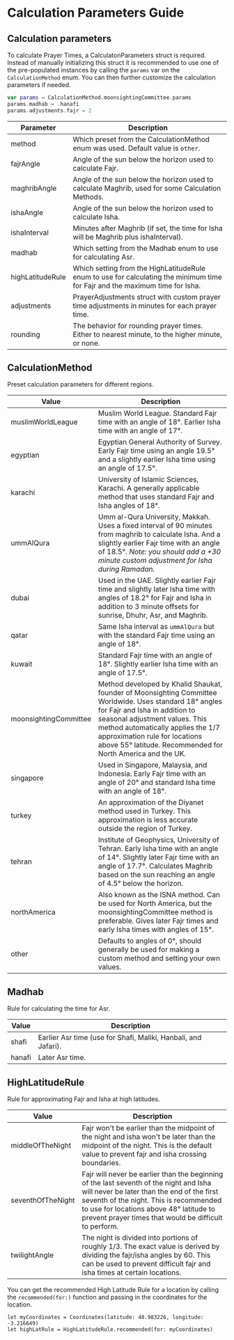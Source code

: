 # Calculation Parameters Guide

## Calculation parameters

To calculate Prayer Times, a CalculatonParameters struct is required.
Instead of manually initializing this struct it is recommended to use one of the pre-populated
instances by calling the `params` var on the `CalculationMethod` enum. You can then further
customize the calculation parameters if needed.

```swift
var params = CalculationMethod.moonsightingCommittee.params
params.madhab = .hanafi
params.adjustments.fajr = 2
```

| Parameter | Description |
| --------- | ----------- |
| method    | Which preset from the CalculationMethod enum was used. Default value is `other`. |
| fajrAngle | Angle of the sun below the horizon used to calculate Fajr. |
| maghribAngle | Angle of the sun below the horizon used to calculate Maghrib, used for some Calculation Methods. |
| ishaAngle | Angle of the sun below the horizon used to calculate Isha. |
| ishaInterval | Minutes after Maghrib (if set, the time for Isha will be Maghrib plus ishaInterval). |
| madhab | Which setting from the Madhab enum to use for calculating Asr. |
| highLatitudeRule | Which setting from the HighLatitudeRule enum to use for calculating the minimum time for Fajr and the maximum time for Isha. |
| adjustments | PrayerAdjustments struct with custom prayer time adjustments in minutes for each prayer time. |
| rounding | The behavior for rounding prayer times. Either to nearest minute, to the higher minute, or none.  |

## CalculationMethod

Preset calculation parameters for different regions.

| Value | Description |
| ----- | ----------- |
| muslimWorldLeague | Muslim World League. Standard Fajr time with an angle of 18°. Earlier Isha time with an angle of 17°. |
| egyptian | Egyptian General Authority of Survey. Early Fajr time using an angle 19.5° and a slightly earlier Isha time using an angle of 17.5°. |
| karachi | University of Islamic Sciences, Karachi. A generally applicable method that uses standard Fajr and Isha angles of 18°. |
| ummAlQura | Umm al-Qura University, Makkah. Uses a fixed interval of 90 minutes from maghrib to calculate Isha. And a slightly earlier Fajr time with an angle of 18.5°. *Note: you should add a +30 minute custom adjustment for Isha during Ramadan.* |
| dubai | Used in the UAE. Slightly earlier Fajr time and slightly later Isha time with angles of 18.2° for Fajr and Isha in addition to 3 minute offsets for sunrise, Dhuhr, Asr, and Maghrib. |
| qatar | Same Isha interval as `ummAlQura` but with the standard Fajr time using an angle of 18°. |
| kuwait | Standard Fajr time with an angle of 18°. Slightly earlier Isha time with an angle of 17.5°. |
| moonsightingCommittee | Method developed by Khalid Shaukat, founder of Moonsighting Committee Worldwide. Uses standard 18° angles for Fajr and Isha in addition to seasonal adjustment values. This method automatically applies the 1/7 approximation rule for locations above 55° latitude. Recommended for North America and the UK. |
| singapore | Used in Singapore, Malaysia, and Indonesia. Early Fajr time with an angle of 20° and standard Isha time with an angle of 18°. |
| turkey | An approximation of the Diyanet method used in Turkey. This approximation is less accurate outside the region of Turkey. |
| tehran | Institute of Geophysics, University of Tehran. Early Isha time with an angle of 14°. Slightly later Fajr time with an angle of 17.7°. Calculates Maghrib based on the sun reaching an angle of 4.5° below the horizon. |
| northAmerica | Also known as the ISNA method. Can be used for North America, but the moonsightingCommittee method is preferable. Gives later Fajr times and early Isha times with angles of 15°. |
| other | Defaults to angles of 0°, should generally be used for making a custom method and setting your own values. |

## Madhab

Rule for calculating the time for Asr.

| Value | Description |
| ----- | ----------- |
| shafi | Earlier Asr time (use for Shafi, Maliki, Hanbali, and Jafari). |
| hanafi | Later Asr time. |

## HighLatitudeRule

Rule for approximating Fajr and Isha at high latitudes.

| Value | Description |
| ----- | ----------- |
| middleOfTheNight | Fajr won't be earlier than the midpoint of the night and isha won't be later than the midpoint of the night. This is the default value to prevent fajr and isha crossing boundaries. |
| seventhOfTheNight | Fajr will never be earlier than the beginning of the last seventh of the night and Isha will never be later than the end of the first seventh of the night. This is recommended to use for locations above 48° latitude to prevent prayer times that would be difficult to perform. |
| twilightAngle | The night is divided into portions of roughly 1/3. The exact value is derived by dividing the fajr/isha angles by 60. This can be used to prevent difficult fajr and isha times at certain locations. |

You can get the recommended High Latitude Rule for a location by calling the `recommended(for:)` function and passing in the coordinates for the location.

```
let myCoordinates = Coordinates(latitude: 48.983226, longitude: -3.216649)
let highLatRule = HighLatitudeRule.recommended(for: myCoordinates)
```
